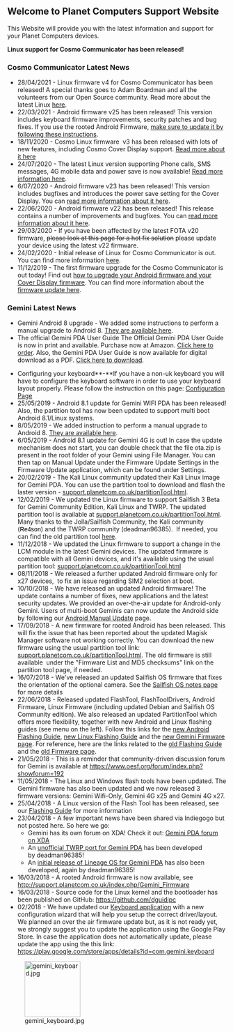 ## Welcome to Planet Computers Support Website

This Website will provide you with the latest information and support
for your Planet Computers devices.

**Linux support for Cosmo Communicator has been released!**

### Cosmo Communicator Latest News

-   28/04/2021 - Linux firmware v4 for Cosmo Communicator has been
    released! A special thanks goes to Adam Boardman and all the
    volunteers from our Open Source community. Read more about the
    latest Linux [here](Linux_for_Cosmo "wikilink").
-   22/03/2021 - Android firmware v25 has been released! This version
    includes keyboard firmware improvements, security patches and bug 
    fixes. If you use the rooted Android Firmware, [make sure to update
    it by following these
    instructions](Rooted_Android_For_Cosmo "wikilink").
-   18/11/2020 - Cosmo Linux firmware  v3 has been released with lots of
    new features, including Cosmo Cover Display support. [Read more
    about it here](Linux_for_Cosmo "wikilink") 
-   24/07/2020 - The latest Linux version supporting Phone calls, SMS
    messages, 4G mobile data and power save is now available! [Read more
    information here](Linux_for_Cosmo "wikilink").
-   6/07/2020 - Android firmware v23 has been released! This version
    includes bugfixes and introduces the power save setting for the
    Cover Display. You can [read more information about it
    here](Latest_Cosmo_Firmware "wikilink").
-   22/06/2020 - Android firmware v22 has been released! This release
    contains a number of improvements and bugfixes. You can [read more
    information about it here](Latest_Cosmo_Firmware "wikilink").
-   29/03/2020 - If you have been affected by the latest FOTA v20
    firmware, <s>please look at this page for a hot fix solution</s>
    please update your device using the latest v22 firmware.
-   24/02/2020 - Initial release of Linux for Cosmo Communicator is out.
    You can find more information
    [here](http://support.planetcom.co.uk/index.php/Linux_for_Cosmo).
-   11/12/2019 - The first firmware upgrade for the Cosmo Communicator
    is out today! Find out [how to upgrade your Android firmware and
    your Cover Display firmware](Cosmo_Firmware_upgrade "wikilink"). You
    can find more information about the [firmware update
    here](Latest_Cosmo_Firmware "wikilink").

### Gemini Latest News

-   Gemini Android 8 upgrade - We added some instructions to perform a
    manual upgrade to Android 8. [They are available
    here](Gemini_Android_8_Upgrade "wikilink").
-   The official Gemini PDA User Guide
    The Official Gemini PDA User Guide is now in print and available.
    Purchase now at Amazon. [Click here to
    order](https://www.amazon.com/dp/1789265207).
    Also, the Gemini PDA User Guide is now available for digital
    download as a PDF. [Click here to
    download](http://support.planetcom.co.uk/download/GeminiPDAUserGuide.pdf).

<!-- -->

-   Configuring your keyboard**-**If you have a non-uk keyboard you will
    have to configure the keyboard software in order to use your
    keyboard layout properly. Please follow the instruction on this
    page: [Configuration Page](Configuration "wikilink")
-   25/05/2019 - Android 8.1 update for Gemini WIFI PDA has been
    released! Also, the partition tool has now been updated to support
    multi boot Android 8.1/Linux systems.
-   8/05/2019 - We added instruction to perform a manual upgrade to
    Android 8. [They are available
    here](Gemini_Android_8_Upgrade "wikilink").
-   6/05/2019 - Android 8.1 update for Gemini 4G is out! In case the
    update mechanism does not start, you can double check that the file
    ota.zip is present in the root folder of your Gemini using File
    Manager. You can then tap on Manual Update under the Firmware Update
    Settings in the Firmware Update application, which can be found
    under Settings.
-   20/02/2019 - The Kali Linux community updated their Kali Linux image
    for Gemini PDA. You can use the partition tool to download and flash
    the laster version -
    [support.planetcom.co.uk/partitionTool.html](http://support.planetcom.co.uk/partitionTool.html).
-   12/02/2019 - We updated the Linux firmware to support Sailfish 3
    Beta for Gemini Community Edition, Kali Linux and TWRP. The updated
    partition tool is available at
    [support.planetcom.co.uk/partitionTool.html](http://support.planetcom.co.uk/partitionTool.html).
    Many thanks to the Jolla/Sailfish Community, the Kali community
    (<span style="caret-color: #000000; color: #000000; font-family: Helvetica; font-size: 14px; font-style: normal; font-variant-caps: normal; font-weight: normal; letter-spacing: normal; orphans: auto; text-align: start; text-indent: 0px; text-transform: none; white-space: normal; widows: auto; word-spacing: 0px; -webkit-text-size-adjust: auto; -webkit-text-stroke-width: 0px; text-decoration: none; display: inline !important; float: none;">Re4son</span>)
    and the TWRP community (deadman96385).  If needed, you can find the
    old partition tool
    [here](https://support.planetcom.co.uk/partitionToolOld.html).
-   11/12/2018 - We updated the Linux firmware to support a change in
    the LCM module in the latest Gemini devices. The updated firmware is
    compatible with all Gemini devices, and it's available using the
    usual partition tool:
    [support.planetcom.co.uk/partitionTool.html](http://support.planetcom.co.uk/partitionTool.html)
-   08/11/2018 - We released a further updated Android firmware only for
    x27 devices,  to fix an issue regarding SIM2 selection at boot.
-   10/10/2018 - We have released an updated Android firmware! The
    update contains a number of fixes, new applications and the latest
    security updates. We provided an over-the-air update for
    Android-only Gemini. Users of multi-boot Geminis can now update the
    Android side by following our [Android Manual
    Update](Android_Manual_Update "wikilink") page.
-   17/09/2018 - A new firmware for rooted Android has been released.
    This will fix the issue that has been reported about the updated
    Magisk Manager software not working correctly. You can download the
    new firmware using the usual partition tool link:
    [support.planetcom.co.uk/partitionTool.html](http://support.planetcom.co.uk/partitionTool.html).
    The old firmware is still available  under the "Firmware List and
    MD5 checksums" link on the partition tool page, if needed.
-   16/07/2018 - We've released an updated Sailfish OS firmware that
    fixes the orientation of the optional camera. See the [Sailfish OS
    notes page](Sailfish_OS_Notes "wikilink") for more details
-   22/06/2018 - Released updated FlashTool, FlashToolDrivers, Android
    Firmware, Linux Firmware (including updated Debian and Sailfish OS
    Community edition). We also released an updated PartitionTool which
    offers more flexibility, together with new Android and Linux
    flashing guides (see menu on the left). Follow this links for the
    [new Android Flashing Guide](Android_Flashing_Guide "wikilink"),
    [new Linux Flashing Guide](Linux_Flashing_Guide "wikilink") and the
    [new Gemini Firmware page](Gemini_Firmware "wikilink"). For
    reference, here are the links related to the [old Flashing
    Guide](Flashing_Guide_OLD "wikilink") and the [old Firmware
    page](Gemini_Firmware_OLD "wikilink").
-   21/05/2018 - This is a reminder that community-driven discussion
    forum for Gemini is available at
    [<https://www.oesf.org/forum/index.php?showforum=192>](https://www.oesf.org/forum/index.php?showforum=192)
-   11/05/2018 - The Linux and Windows flash tools have been updated.
    The Gemini firmware has also been updated and we now released 3
    firmware versions: Gemini Wifi-Only, Gemini 4G x25 and Gemini 4G
    x27.
-   25/04/2018 - A Linux version of the Flash Tool has been released,
    see our [Flashing Guide](Flashing_Guide "wikilink") for more
    information
-   23/04/2018 - A few important news have been shared via Indiegogo but
    not posted here. So here we go:
    -   Gemini has its own forum on XDA! Check it out: [Gemini PDA forum
        on XDA](https://forum.xda-developers.com/gemini-pda)
    -   An [unofficial TWRP port for Gemini
        PDA](https://forum.xda-developers.com/gemini-pda/development/recovery-twrp-3-2-1-0-t3763855)
        has been developed by deadman96385!
    -   An [initial release of Lineage OS for Gemini
        PDA](https://forum.xda-developers.com/gemini-pda/development/rom-lineageos-14-1-geminipda-t3770821)
        has also been developed, again by deadman96385!
-   16/03/2018 - A rooted Android firmware is now available, see
    [<http://support.planetcom.co.uk/index.php/Gemini_Firmware>](http://support.planetcom.co.uk/index.php/Gemini_Firmware)
-   16/03/2018 - Source code for the Linux kernel and the bootloader has
    been published on GitHub:
    [<https://github.com/dguidipc>](https://github.com/dguidipc)
-   02/2018 - We have updated our [Keyboard
    application](https://play.google.com/store/apps/details?id=com.gemini.keyboard)
    with a new configuration wizard that will help you setup the correct
    driver/layout. We planned an over the air firmware update but, as it
    is not ready yet, we strongly suggest you to update the application
    using the Google Play Store. In case the application does not
    automatically update, please update the app using the this link:
    [<https://play.google.com/store/apps/details?id=com.gemini.keyboard>](https://play.google.com/store/apps/details?id=com.gemini.keyboard)

<figure>
<img src="gemini_keyboard.jpg" title="gemini_keyboard.jpg" width="128"
height="128" alt="gemini_keyboard.jpg" />
<figcaption aria-hidden="true">gemini_keyboard.jpg</figcaption>
</figure>